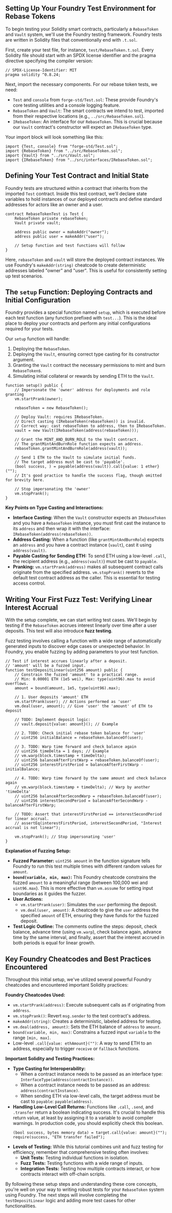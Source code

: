 ## Setting Up Your Foundry Test Environment for Rebase Tokens

To begin testing your Solidity smart contracts, particularly a `RebaseToken` and `Vault` system, we'll use the Foundry testing framework. Foundry tests are written in Solidity files that conventionally end with `.t.sol`.

First, create your test file, for instance, `test/RebaseToken.t.sol`. Every Solidity file should start with an SPDX license identifier and the pragma directive specifying the compiler version:

```solidity
// SPDX-License-Identifier: MIT
pragma solidity ^0.8.24;
```

Next, import the necessary components. For our rebase token tests, we need:
*   `Test` and `console` from `forge-std/Test.sol`: These provide Foundry's core testing utilities and a console logging feature.
*   `RebaseToken` and `Vault`: The smart contracts we intend to test, imported from their respective locations (e.g., `../src/RebaseToken.sol`).
*   `IRebaseToken`: An interface for our `RebaseToken`. This is crucial because our `Vault` contract's constructor will expect an `IRebaseToken` type.

Your import block will look something like this:

```solidity
import {Test, console} from "forge-std/Test.sol";
import {RebaseToken} from "../src/RebaseToken.sol";
import {Vault} from "../src/Vault.sol";
import {IRebaseToken} from "../src/interfaces/IRebaseToken.sol";
```

## Defining Your Test Contract and Initial State

Foundry tests are structured within a contract that inherits from the imported `Test` contract. Inside this test contract, we'll declare state variables to hold instances of our deployed contracts and define standard addresses for actors like an owner and a user.

```solidity
contract RebaseTokenTest is Test {
    RebaseToken private rebaseToken;
    Vault private vault;

    address public owner = makeAddr("owner");
    address public user = makeAddr("user");

    // Setup function and test functions will follow
}
```

Here, `rebaseToken` and `vault` will store the deployed contract instances. We use Foundry's `makeAddr(string)` cheatcode to create deterministic addresses labeled "owner" and "user". This is useful for consistently setting up test scenarios.

## The `setup` Function: Deploying Contracts and Initial Configuration

Foundry provides a special function named `setup`, which is executed before each test function (any function prefixed with `test...`). This is the ideal place to deploy your contracts and perform any initial configurations required for your tests.

Our `setup` function will handle:
1.  Deploying the `RebaseToken`.
2.  Deploying the `Vault`, ensuring correct type casting for its constructor argument.
3.  Granting the `Vault` contract the necessary permissions to mint and burn `RebaseToken`s.
4.  Simulating initial collateral or rewards by sending ETH to the `Vault`.

```solidity
function setup() public {
    // Impersonate the 'owner' address for deployments and role granting
    vm.startPrank(owner);

    rebaseToken = new RebaseToken();

    // Deploy Vault: requires IRebaseToken.
    // Direct casting (IRebaseToken(rebaseToken)) is invalid.
    // Correct way: cast rebaseToken to address, then to IRebaseToken.
    vault = new Vault(IRebaseToken(address(rebaseToken)));

    // Grant the MINT_AND_BURN_ROLE to the Vault contract.
    // The grantMintAndBurnRole function expects an address.
    rebaseToken.grantMintAndBurnRole(address(vault));

    // Send 1 ETH to the Vault to simulate initial funds.
    // The target address must be cast to 'payable'.
    (bool success, ) = payable(address(vault)).call{value: 1 ether}("");
    // It's good practice to handle the success flag, though omitted for brevity here.

    // Stop impersonating the 'owner'
    vm.stopPrank();
}
```

**Key Points on Type Casting and Interactions:**

*   **Interface Casting:** When the `Vault` constructor expects an `IRebaseToken` and you have a `RebaseToken` instance, you must first cast the instance to its `address` and then wrap it with the interface: `IRebaseToken(address(rebaseToken))`.
*   **Address Casting:** When a function (like `grantMintAndBurnRole`) expects an `address` and you have a contract instance (`vault`), cast it using `address(vault)`.
*   **Payable Casting for Sending ETH:** To send ETH using a low-level `.call`, the recipient address (e.g., `address(vault)`) must be cast to `payable`.
*   **Pranking:** `vm.startPrank(address)` makes all subsequent contract calls originate from the specified address. `vm.stopPrank()` reverts to the default test contract address as the caller. This is essential for testing access control.

## Writing Your First Fuzz Test: Verifying Linear Interest Accrual

With the setup complete, we can start writing test cases. We'll begin by testing if the `RebaseToken` accrues interest linearly over time after a user deposits. This test will also introduce **fuzz testing**.

Fuzz testing involves calling a function with a wide range of automatically generated inputs to discover edge cases or unexpected behavior. In Foundry, you enable fuzzing by adding parameters to your test function.

```solidity
// Test if interest accrues linearly after a deposit.
// 'amount' will be a fuzzed input.
function testDepositLinear(uint256 amount) public {
    // Constrain the fuzzed 'amount' to a practical range.
    // Min: 0.00001 ETH (1e5 wei), Max: type(uint96).max to avoid overflows.
    amount = bound(amount, 1e5, type(uint96).max);

    // 1. User deposits 'amount' ETH
    vm.startPrank(user); // Actions performed as 'user'
    vm.deal(user, amount); // Give 'user' the 'amount' of ETH to deposit

    // TODO: Implement deposit logic:
    // vault.deposit{value: amount}(); // Example

    // 2. TODO: Check initial rebase token balance for 'user'
    // uint256 initialBalance = rebaseToken.balanceOf(user);

    // 3. TODO: Warp time forward and check balance again
    // uint256 timeDelta = 1 days; // Example
    // vm.warp(block.timestamp + timeDelta);
    // uint256 balanceAfterFirstWarp = rebaseToken.balanceOf(user);
    // uint256 interestFirstPeriod = balanceAfterFirstWarp - initialBalance;

    // 4. TODO: Warp time forward by the same amount and check balance again
    // vm.warp(block.timestamp + timeDelta); // Warp by another 'timeDelta'
    // uint256 balanceAfterSecondWarp = rebaseToken.balanceOf(user);
    // uint256 interestSecondPeriod = balanceAfterSecondWarp - balanceAfterFirstWarp;

    // TODO: Assert that interestFirstPeriod == interestSecondPeriod for linear accrual.
    // assertEq(interestFirstPeriod, interestSecondPeriod, "Interest accrual is not linear");

    vm.stopPrank(); // Stop impersonating 'user'
}
```

**Explanation of Fuzzing Setup:**

*   **Fuzzed Parameter:** `uint256 amount` in the function signature tells Foundry to run this test multiple times with different random values for `amount`.
*   **`bound(variable, min, max)`:** This Foundry cheatcode constrains the fuzzed `amount` to a meaningful range (between 100,000 wei and `uint96.max`). This is more effective than `vm.assume` for setting input boundaries as it guides the fuzzer.
*   **User Actions:**
    *   `vm.startPrank(user)`: Simulates the `user` performing the deposit.
    *   `vm.deal(user, amount)`: A cheatcode to give the `user` address the specified `amount` of ETH, ensuring they have funds for the fuzzed deposit.
*   **Test Logic Outline:** The comments outline the steps: deposit, check balance, advance time (using `vm.warp`), check balance again, advance time by the same interval, and finally, assert that the interest accrued in both periods is equal for linear growth.

## Key Foundry Cheatcodes and Best Practices Encountered

Throughout this initial setup, we've utilized several powerful Foundry cheatcodes and encountered important Solidity practices:

**Foundry Cheatcodes Used:**

*   `vm.startPrank(address)`: Execute subsequent calls as if originating from `address`.
*   `vm.stopPrank()`: Revert `msg.sender` to the test contract's address.
*   `makeAddr(string)`: Creates a deterministic, labeled address for testing.
*   `vm.deal(address, amount)`: Sets the ETH balance of `address` to `amount`.
*   `bound(variable, min, max)`: Constrains a fuzzed input `variable` to the range `[min, max]`.
*   Low-level `.call{value: ethAmount}("")`: A way to send ETH to an address, especially to trigger `receive` or `fallback` functions.

**Important Solidity and Testing Practices:**

*   **Type Casting for Interoperability:**
    *   When a contract instance needs to be passed as an interface type: `InterfaceType(address(contractInstance))`.
    *   When a contract instance needs to be passed as an address: `address(contractInstance)`.
    *   When sending ETH via low-level calls, the target address must be cast to `payable`: `payable(address)`.
*   **Handling Low-Level Call Returns:** Functions like `.call`, `.send`, and `.transfer` return a boolean indicating success. It's crucial to handle this return value, at least by assigning it to a variable to avoid compiler warnings. In production code, you should explicitly check this boolean.
    ```solidity
    (bool success, bytes memory data) = target.call{value: amount}("");
    require(success, "ETH transfer failed");
    ```
*   **Levels of Testing:** While this tutorial combines unit and fuzz testing for efficiency, remember that comprehensive testing often involves:
    *   **Unit Tests:** Testing individual functions in isolation.
    *   **Fuzz Tests:** Testing functions with a wide range of inputs.
    *   **Integration Tests:** Testing how multiple contracts interact, or how contracts interact with off-chain scripts.

By following these setup steps and understanding these core concepts, you're well on your way to writing robust tests for your `RebaseToken` system using Foundry. The next steps will involve completing the `testDepositLinear` logic and adding more test cases for other functionalities.